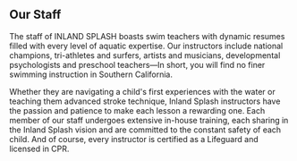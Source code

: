 ## Our Staff  

The staff of INLAND SPLASH boasts swim teachers with dynamic resumes filled with every level of aquatic expertise. Our instructors include national champions, tri-athletes and surfers, artists and musicians, developmental psychologists and preschool teachers—In short, you will find no finer swimming instruction in Southern California.  

Whether they are navigating a child's first experiences with the water or teaching them advanced stroke technique, Inland Splash instructors have the passion and patience to make each lesson a rewarding one. Each member of our staff undergoes extensive in-house training, each sharing in the Inland Splash vision and are committed to the constant safety of each child. And of course, every instructor is certified as a Lifeguard and licensed in CPR.  
